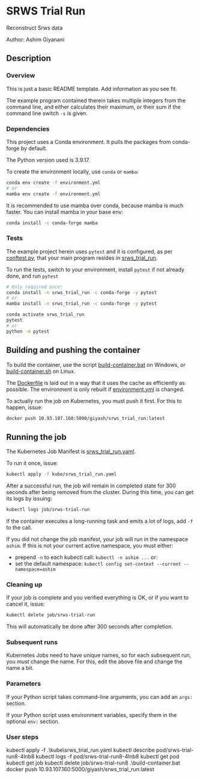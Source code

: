 # SRWS Trial Run

Reconstruct Srws data

Author: Ashim Giyanani

## Description

### Overview

This is just a basic README template. Add information as you see fit.

The example program contained therein takes multiple integers from the command line, and either
calculates their maximum, or their sum if the command line switch `-s` is given.

### Dependencies

This project uses a Conda environment. It pulls the packages from conda-forge by default.

The Python version used is 3.9.17.

To create the environment locally, use `conda` or `mamba`:

```bash
conda env create -f environment.yml
# or
mamba env create -f environment.yml
```

It is recommended to use mamba over conda, because mamba is much faster. You can install mamba in your base env:

```bash
conda install -c conda-forge mamba
```

### Tests

The example project herein uses `pytest` and it is configured, as per [conftest.py](conftest.py), that your main program
resides in [srws_trial_run](srws_trial_run).

To run the tests, switch to your environment, install `pytest` if not already done, and run `pytest`

```bash
# Only required once:
conda install -n srws_trial_run -c conda-forge -y pytest
# or
mamba install -n srws_trial_run -c conda-forge -y pytest

conda activate srws_trial_run
pytest
# or
python -m pytest
```

## Building and pushing the container

To build the container, use the script [build-container.bat](build-container.bat) on Windows, or
[build-container.sh](build-container.sh) on Linux.

The [Dockerfile](container/Dockerfile) is laid out in a way that it uses the cache as efficiently as possible.
The environment is only rebuilt if [environment.yml](environment.yml) is changed.



To actually run the job on Kubernetes, you must push it first. For this to happen, issue:

```bash
docker push 10.93.107.160:5000/giyash/srws_trial_run:latest
```

## Running the job

The Kubernetes Job Manifest is [srws_trial_run.yaml](kube/srws_trial_run.yaml).

To run it once, issue:

```bash
kubectl apply -f kube/srws_trial_run.yaml
```

After a successful run, the job will remain in completed state for 300 seconds after
being removed from the cluster. During this time, you can get its logs by issuing:

```bash
kubectl logs job/srws-trial-run
```

If the container executes a long-running task and emits a lot of logs, add `-f` to the call.


If you did not change the job manifest, your job will run in the namespace `ashim`.
If this is not your current active namespace, you must either:

 - prepend `-n` to each kubectl call: `kubectl -n ashim ...` or:
 - set the default namespace: `kubectl config set-context --current --namespace=ashim`


### Cleaning up

If your job is complete and you verified everything is OK, or if you want to cancel it, issue:

```bash
kubectl delete job/srws-trial-run
```

This will automatically be done after 300 seconds after completion.

### Subsequent runs

Kubernetes Jobs need to have unique names, so for each subsequent run, you *must* change the name. For this, edit the above file and change the name a bit.

### Parameters

If your Python script takes command-line arguments, you can add an `args:` section.

If your Python script uses environment variables, specify them in the optional `env:` section.

### User steps
kubectl apply -f .\kube\srws_trial_run.yaml
kubectl describe pod/srws-trial-run8-4lnb8
kubectl logs -f pod/srws-trial-run8-4lnb8
kubectl get pod
kubectl get job
kubectl delete job/srws-trial-run8
.\build-container.bat
docker push 10.93.107.160:5000/giyash/srws_trial_run:latest